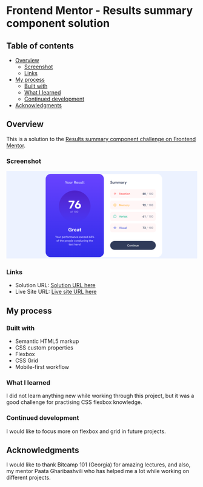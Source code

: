 # Frontend Mentor - Results summary component solution

## Table of contents

- [Overview](#overview)
  - [Screenshot](#screenshot)
  - [Links](#links)
- [My process](#my-process)
  - [Built with](#built-with)
  - [What I learned](#what-i-learned)
  - [Continued development](#continued-development)
- [Acknowledgments](#acknowledgments)

## Overview

This is a solution to the [Results summary component challenge on Frontend Mentor](https://www.frontendmentor.io/challenges/results-summary-component-CE_K6s0maV).

### Screenshot

![](./assets/images/screenshot.png)

### Links

- Solution URL: [Solution URL here](https://github.com/NunuAbuashvili/Results-Summary-Component.git)
- Live Site URL: [Live site URL here](https://nunuabuashvili.github.io/Results-Summary-Component/)

## My process

### Built with

- Semantic HTML5 markup
- CSS custom properties
- Flexbox
- CSS Grid
- Mobile-first workflow

### What I learned

I did not learn anything new while working through this project, but it was a good challenge for practising CSS flexbox knowledge.

### Continued development

I would like to focus more on flexbox and grid in future projects.

## Acknowledgments

I would like to thank Bitcamp 101 (Georgia) for amazing lectures, and also, my mentor Paata Gharibashvili who has helped me a lot while working on different projects.
